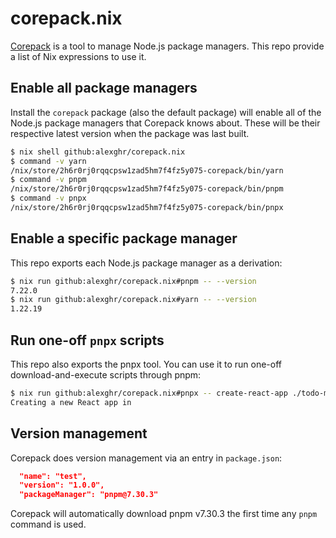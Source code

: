 # corepack.nix

[Corepack] is a tool to manage Node.js package managers. This repo provide a list of Nix expressions to use it.

## Enable all package managers

Install the `corepack` package (also the default package) will enable all of the Node.js package managers that Corepack knows about. These will be their respective latest version when the package was last built.

```bash
$ nix shell github:alexghr/corepack.nix
$ command -v yarn
/nix/store/2h6r0rj0rqqcpsw1zad5hm7f4fz5y075-corepack/bin/yarn
$ command -v pnpm
/nix/store/2h6r0rj0rqqcpsw1zad5hm7f4fz5y075-corepack/bin/pnpm
$ command -v pnpx
/nix/store/2h6r0rj0rqqcpsw1zad5hm7f4fz5y075-corepack/bin/pnpx
```

## Enable a specific package manager

This repo exports each Node.js package manager as a derivation:

```bash
$ nix run github:alexghr/corepack.nix#pnpm -- --version
7.22.0
$ nix run github:alexghr/corepack.nix#yarn -- --version
1.22.19
```

## Run one-off `pnpx` scripts

This repo also exports the pnpx tool. You can use it to run one-off download-and-execute scripts through pnpm:

```bash
$ nix run github:alexghr/corepack.nix#pnpx -- create-react-app ./todo-mvc
Creating a new React app in
```

## Version management

Corepack does version management via an entry in `package.json`:

```json
  "name": "test",
  "version": "1.0.0",
  "packageManager": "pnpm@7.30.3"
```

Corepack will automatically download pnpm v7.30.3 the first time any `pnpm` command is used.

[Corepack]: https://nodejs.org/api/corepack.html

